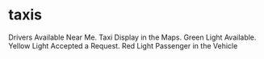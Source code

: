 # taxis
Drivers Available Near Me. Taxi Display in the Maps. Green Light Available. Yellow Light Accepted a Request. Red Light Passenger in the Vehicle
